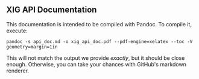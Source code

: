 XIG API Documentation
-
This documentation is intended to be compiled with Pandoc.
To compile it, execute:
```
pandoc -s api_doc.md -o xig_api_doc.pdf --pdf-engine=xelatex --toc -V geometry=margin=1in
```
This will not match the output we provide _exactly_, but it should be close enough.
Otherwise, you can take your chances with GitHub's markdown renderer.